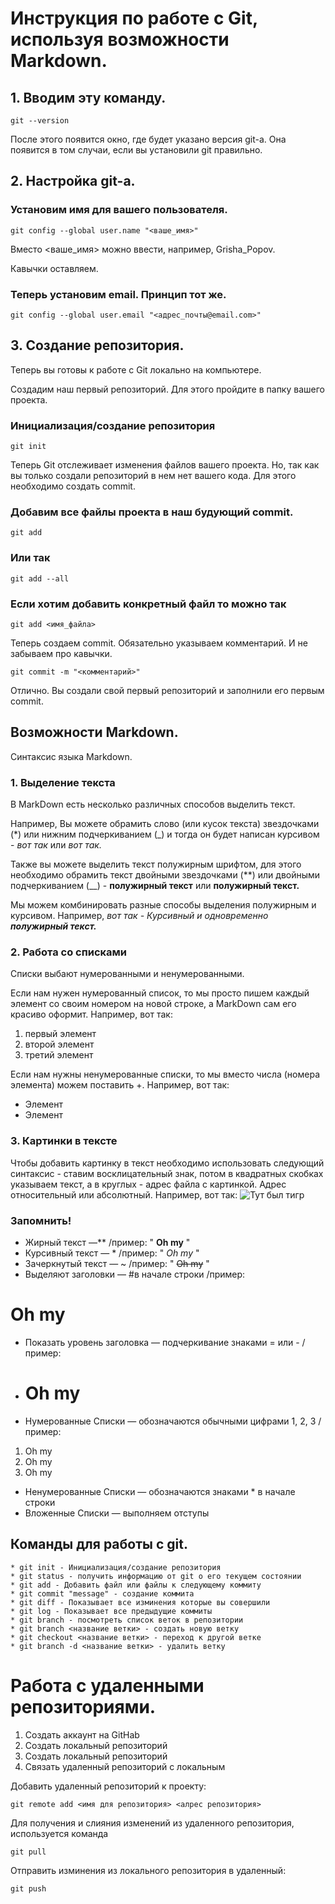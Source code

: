# Инструкция по работе с Git, используя возможности Markdown.
## 1. Вводим эту команду.
```
git --version
```
После этого появится окно, где будет указано версия git-а. Она появится в том случаи, если вы установили git правильно.

## 2. Настройка git-а.
### Установим имя для вашего пользователя.
```
git config --global user.name "<ваше_имя>"
```
Вместо <ваше_имя> можно ввести, например, Grisha_Popov.

Кавычки оставляем.

### Теперь установим email. Принцип тот же.
```
git config --global user.email "<адрес_почты@email.com>"
```
## 3. Создание репозитория.
Теперь вы готовы к работе с Git локально на компьютере.

Создадим наш первый репозиторий. Для этого пройдите в папку вашего проекта.

### Инициализация/создание репозитория
```
git init
```
Теперь Git отслеживает изменения файлов вашего проекта. Но, так как вы только создали репозиторий в нем нет вашего кода. Для этого необходимо создать commit.

### Добавим все файлы проекта в наш будующий commit.
```
git add
```
### Или так
```
git add --all
```
### Если хотим добавить конкретный файл то можно так
```
git add <имя_файла>
```
Теперь создаем commit. Обязательно указываем комментарий. И не забываем про кавычки.
```
git commit -m "<комментарий>"
```
Отлично. Вы создали свой первый репозиторий и заполнили его первым commit.

## Возможности Markdown.
Синтаксис языка Markdown.
### 1. Выделение текста
В MarkDown есть несколько различных способов выделить текст.

Например, Вы можете обрамить слово (или кусок текста) звездочками (*) или нижним подчеркиванием (_) и тогда он будет написан курсивом - *вот так* или _вот так._

Также вы можете выделить текст полужирным шрифтом, для этого необходимо обрамить текст двойными звездочками (**) или двойными подчеркиванием (__) - **полужирный текст** или __полужирный текст.__

Мы можем комбинировать разные способы выделения полужирным и курсивом. Например, *вот так - Курсивный и одновременно __полужирный текст.__*
### 2. Работа со списками
Списки выбают нумерованными и ненумерованными.

Если нам нужен нумерованный список, то мы просто пишем каждый элемент со своим номером на новой строке, а MarkDown сам его красиво оформит. Например, вот так:
1. первый элемент
2. второй элемент
3. третий элемент

Если нам нужны ненумерованные списки, то мы вместо числа (номера элемента) можем поставить +. Например, вот так:
* Элемент
* Элемент
### 3. Картинки в тексте
Чтобы добавить картинку в текст необходимо использовать следующий синтаксис - ставим восклицательный знак, потом в квадратных скобках указываем текст, а в круглых - адрес файла с картинкой. Адрес относительный или абсолютный. Например, вот так:
![Тут был тигр](Тигр.jpg)
### Запомнить!
* Жирный текст —** /пример: " **Oh my** "
* Курсивный текст — * /пример: " *Oh my* "
* Зачеркнутый текст — ~ /пример: " ~~Oh my~~ "
* Выделяют заголовки — #в начале строки /пример: 
 # Oh my
* Показать уровень заголовка — подчеркивание знаками = или - /пример:
- # Oh my
* Нумерованные Списки — обозначаются обычными цифрами 1, 2, 3 /пример:
1. Oh my
2. Oh my
3. Oh my
* Ненумерованные Списки — обозначаются знаками * в начале строки
* Вложенные Списки — выполняем отступы

## Команды для работы с git.
```
* git init - Инициализация/создание репозитория
* git status - получить информацию от git о его текущем состоянии
* git add - Добавить файл или файлы к следующему коммиту
* git commit "message" - создание коммита
* git diff - Показывает все изминения которые вы совершили
* git log - Показывает все предыдущие коммиты
* git branch - посмотреть список веток в репозитории
* git branch <название ветки> - создать новую ветку
* git checkout <название ветки> - переход к другой ветке
* git branch -d <название ветки> - удалить ветку
```
# Работа с удаленными репозиториями.
1. Создать аккаунт на GitHab
2. Создать локальный репозиторий
3. Создать локальный репозиторий
4. Связать удаленный репозиторий с локальным

Добавить удаленный репозиторий к проекту:
```
git remote add <имя для репозитория> <алрес репозитория>
```

Для получения и слияния изменений из удаленного репозитория, используется команда
```
git pull
```

Отправить изминения из локального репозитория в удаленный:
```
git push
